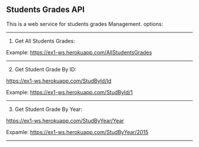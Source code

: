 Students Grades API
-------------------
This is a web service for students grades Management. 
options:

------------------------------------------------------

1. Get All Students Grades: 

Example:
https://ex1-ws.herokuapp.com/AllStudentsGrades

------------------------------------------------------

2. Get Student Grade By ID:

https://ex1-ws.herokuapp.com/StudById/Id

Example:
https://ex1-ws.herokuapp.com/StudById/1

------------------------------------------------------

3. Get Student Grade By Year:

https://ex1-ws.herokuapp.com/StudByYear/Year

Expamle:
https://ex1-ws.herokuapp.com/StudByYear/2015

------------------------------------------------------